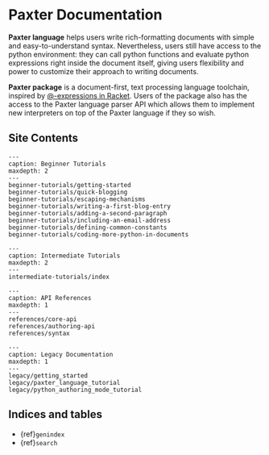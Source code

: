 # Paxter Documentation

**Paxter language** helps users write rich-formatting documents
with simple and easy-to-understand syntax.
Nevertheless, users still have access to the python environment:
they can call python functions and evaluate python expressions
right inside the document itself,
giving users flexibility and power to customize 
their approach to writing documents.

**Paxter package** is a document-first, text processing language toolchain,
inspired by [@-expressions in Racket](https://docs.racket-lang.org/scribble/reader.html).
Users of the package also has the access to the Paxter language parser API
which allows them to implement new interpreters on top of the Paxter language
if they so wish.


## Site Contents

```{toctree}
---
caption: Beginner Tutorials
maxdepth: 2
---
beginner-tutorials/getting-started
beginner-tutorials/quick-blogging
beginner-tutorials/escaping-mechanisms
beginner-tutorials/writing-a-first-blog-entry
beginner-tutorials/adding-a-second-paragraph
beginner-tutorials/including-an-email-address
beginner-tutorials/defining-common-constants
beginner-tutorials/coding-more-python-in-documents
```

```{toctree}
---
caption: Intermediate Tutorials
maxdepth: 2
---
intermediate-tutorials/index
```

```{toctree}
---
caption: API References
maxdepth: 1
---
references/core-api
references/authoring-api
references/syntax
```

```{toctree}
---
caption: Legacy Documentation
maxdepth: 1
---
legacy/getting_started
legacy/paxter_language_tutorial
legacy/python_authoring_mode_tutorial
```


## Indices and tables

- {ref}`genindex`
- {ref}`search`
